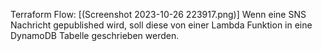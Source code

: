 Terraform Flow:
[(Screenshot 2023-10-26 223917.png)]
Wenn eine SNS Nachricht gepublished wird, soll diese von einer Lambda Funktion in eine DynamoDB
Tabelle geschrieben werden.